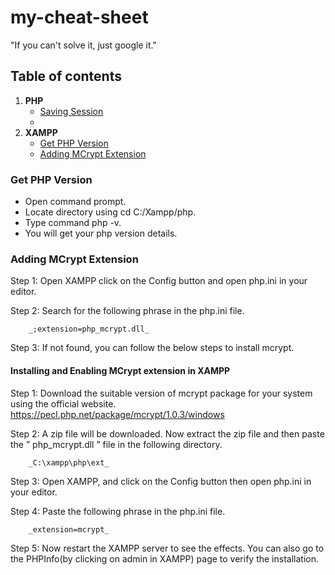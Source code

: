 # my-cheat-sheet
"If you can't solve it, just google it."

## Table of contents
1. **PHP**
    + [Saving Session](#saving-session)
    + 
2. **XAMPP**
    + [Get PHP Version](#get-php-version)
    + [Adding MCrypt Extension](#adding-mcrypt-extension)
    
### Get PHP Version
- Open command prompt.
- Locate directory using cd C:/Xampp/php.
- Type command php -v.
- You will get your php version details.

### Adding MCrypt Extension
Step 1: Open XAMPP click on the Config button and open php.ini in your editor.

Step 2: Search for the following phrase in the php.ini file.

        _;extension=php_mcrypt.dll_
        
Step 3: If not found, you can follow the below steps to install mcrypt.

#### Installing and Enabling MCrypt extension in XAMPP
Step 1: Download the suitable version of mcrypt package for your system using the official website. https://pecl.php.net/package/mcrypt/1.0.3/windows

Step 2: A zip file will be downloaded. Now extract the zip file and then paste the ” php_mcrypt.dll ” file in the following directory.

        _C:\xampp\php\ext_
        
Step 3: Open XAMPP, and click on the Config button then open php.ini in your editor.

Step 4: Paste the following phrase in the php.ini file.

        _extension=mcrypt_
        
Step 5: Now restart the XAMPP server to see the effects. You can also go to the PHPInfo(by clicking on admin in XAMPP) page to verify the installation.
